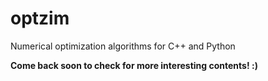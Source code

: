 # optzim
Numerical optimization algorithms for C++ and Python

**Come back soon to check for more interesting contents! :)**
